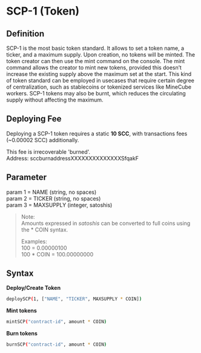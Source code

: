 # SCP-1 (Token)

## Definition

SCP-1 is the most basic token standard. It allows to set a token name, a ticker, and a maximum supply. Upon creation, no tokens will be minted. The token creator can then use the
mint command on the console. The mint command allows the creator to mint new tokens, provided this doesn’t increase the existing supply above the maximum set at the start. This kind of token standard can be employed in usecases that require certain degree of centralization, such as stablecoins or tokenized services like MineCube workers.
SCP-1 tokens may also be burnt, which reduces the circulating supply without affecting the maximum.

## Deploying Fee
Deploying a SCP-1 token requires a static **10 SCC**, with transactions fees (~0.00002 SCC) additionally.

This fee is irrecoverable 'burned'.  
Address: sccburnaddressXXXXXXXXXXXXXXSfqakF

## Parameter

param 1 = NAME (string, no spaces)  
param 2 = TICKER (string, no spaces)  
param 3 = MAXSUPPLY (integer, satoshis)

> Note:  
> Amounts expressed in *satoshis* can be converted to full coins using the * COIN syntax.  
>
> Examples:  
> 100 = 0.00000100  
> 100 * COIN = 100.00000000

## Syntax

**Deploy/Create Token**
```bash
deploySCP(1, ["NAME", "TICKER", MAXSUPPLY * COIN])
```

**Mint tokens**

```bash
mintSCP("contract-id", amount * COIN)
```

**Burn tokens**

```bash
burnSCP("contract-id", amount * COIN)
```